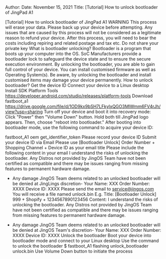 Author: 
Date: November 15, 2021
Title: [Tutorial] How to unlock bootloader of JingPad A1

[Tutorial] How to unlock bootloader of JingPad A1
WARNING
This process will erase your data. Please back up your device before attempting.
Any issues that are caused by this process will not be considered as a legitimate reason to refund your device.
After this process, you will need to bear the costs including repiring and related postage and tax etc.
Do not share your private key
What is bootloader unlocking?
Bootloader is a program that boots up your computer into the OS. SoC Manufacturers provide a bootloader lock to safeguard the device state and to ensure the secure execution environment. By unlocking the bootloader, you are able to gain full control of your device. You can install customised firmware as well as Operating System(s). Be aware, by unlocking the bootloader and install customised items may damage your device permanently. 
How to unlock bootloader?
Get the device ID
Connect your device to a Linux desktop
Install SDK Platform Tools https://developer.android.com/studio/releases/platform-tools
Download fastboot_a1 https://drive.google.com/file/d/1OD9kx9bSH7LFkylxQGO3MlWmm6FV4rJh/view?usp=sharing
Turn off your device and boot it into recovery mode: Click "Power" then "Volume Down" button. Hold both till JingPad logo appears. Then, choose "reboot into bootloader."
After booting into bootloader mode, use the following command to acquire your device ID: 

fastboot_A1 oem get_identifier_token
Please record your device ID
Submit your device ID via Email
Please use [Bootloader Unlock] Order Number + Shopping Channel + Device ID as your email title
Please include the following content in your email
I understand the risks of unlocking the bootloader. Any Distros not provided by JingOS Team have not been certified as compatible and there may be issues ranging from missing features to permanent hardware damage.

- Any damage JingOS Team deems related to an unlocked bootloader will be denied at JingLings discretion-
Your Name: XXX
Order Number: XXXX
Device ID: XXXX
Please send the email to service@jingos.com
You will receive a file named unlock.bin
E.g.
Title: [Bootloader Unlock] 999 + Shopify + 1234567890123456
Content:
I understand the risks of unlocking the bootloader. Any Distros not provided by JingOS Team have not been certified as compatible and there may be issues ranging from missing features to permanent hardware damage.

- Any damage JingOS Team deems related to an unlocked bootloader will be denied at JingOS Team's discretion-
Your Name: XXX
Order Number: XXXX
Device ID: XXXX
Unlock the bootloader
Boot your device into bootloader mode and connect to your Linux desktop
Use the command to unlock the bootloader
$ fastboot_A1 flashing unlock_bootloader unlock.bin
Use Volume Down button to initiate the process